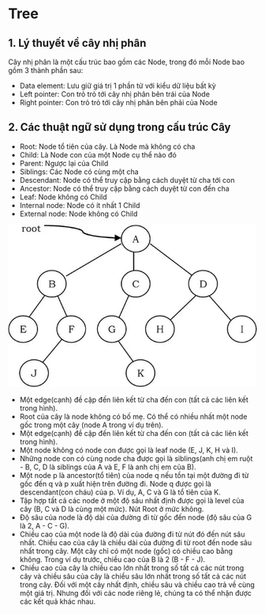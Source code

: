 # Tree

## 1. Lý thuyết về cây nhị phân

Cây nhị phân là một cấu trúc bao gồm các Node, trong đó mỗi Node bao gồm 3 thành phần sau:

- Data element: Lưu giữ giá trị 1 phần tử với kiểu dữ liệu bất kỳ
- Left pointer: Con trỏ trỏ tới cây nhị phân bên trái của Node
- Right pointer: Con trỏ trỏ tới cây nhị phân bên phải của Node

## 2. Các thuật ngữ sử dụng trong cấu trúc Cây

- Root: Node tổ tiên của cây. Là Node mà không có cha
- Child: Là Node con của một Node cụ thể nào đó
- Parent: Ngược lại của Child
- Siblings: Các Node có cùng một cha
- Descendant: Node có thể truy cập bằng cách duyệt từ cha tới con
- Ancestor: Node có thể truy cập bằng cách duyệt từ con đến cha
- Leaf: Node không có Child
- Internal node: Node có ít nhất 1 Child
- External node: Node không có Child

![alt](1.png)
- Một edge(cạnh) đề cập đến liên kết từ cha đến con (tất cả các liên kết trong hình).
- Root của cây là node không có bố mẹ. Có thể có nhiều nhất một node gốc trong một cây (node A trong ví dụ trên).
- Một edge(cạnh) đề cập đến liên kết từ cha đến con (tất cả các liên kết trong hình).
- Một node không có node con được gọi là leaf node (E, J, K, H và I).
- Những node con có cùng node cha được gọi là siblings(anh chị em ruột - B, C, D là siblings của A và E, F là anh chị em của B).
- Một node p là ancestor(tổ tiên) của node q nếu tồn tại một đường đi từ gốc đến q và p xuất hiện trên đường đi. Node q được gọi là descendant(con cháu) của p. Ví dụ, A, C và G là tổ tiên của K.
- Tập hợp tất cả các node ở một độ sâu nhất định được gọi là level của cây (B, C và D là cùng một mức). Nút Root ở mức không.
- Độ sâu của node là độ dài của đường đi từ gốc đến node (độ sâu của G là 2, A - C - G).
- Chiều cao của một node là độ dài của đường đi từ nút đó đến nút sâu nhất. Chiều cao của cây là chiều dài của đường đi từ root đến node sâu nhất trong cây. Một cây chỉ có một node (gốc) có chiều cao bằng không. Trong ví dụ trước, chiều cao của B là 2 (B - F - J).
- Chiều cao của cây là chiều cao lớn nhất trong số tất cả các nút trong cây và chiều sâu của cây là chiều sâu lớn nhất trong số tất cả các nút trong cây. Đối với một cây nhất định, chiều sâu và chiều cao trả về cùng một giá trị. Nhưng đối với các node riêng lẻ, chúng ta có thể nhận được các kết quả khác nhau.
